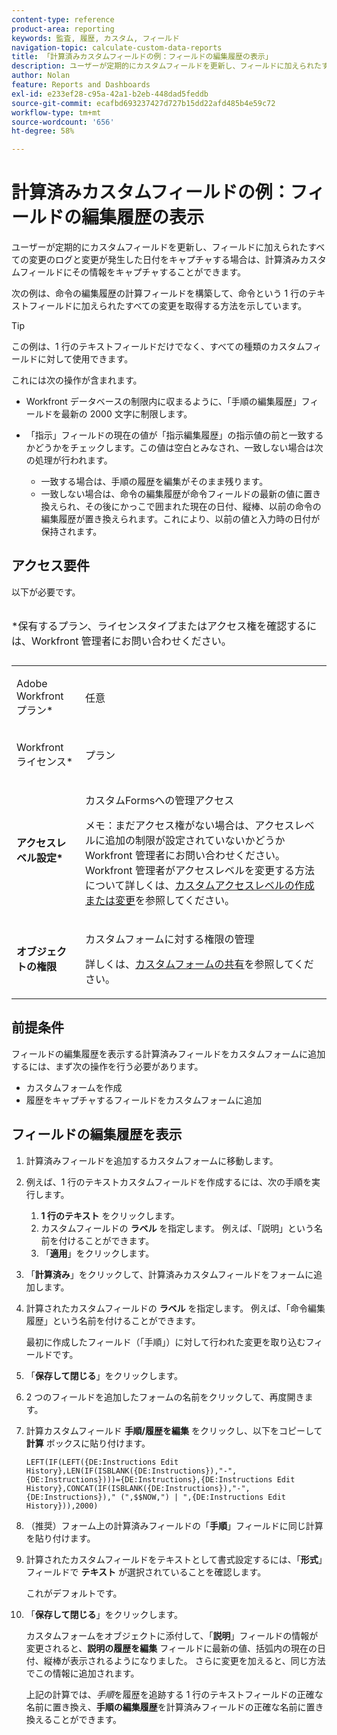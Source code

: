 ```yaml
---
content-type: reference
product-area: reporting
keywords: 監査, 履歴, カスタム, フィールド
navigation-topic: calculate-custom-data-reports
title: 「計算済みカスタムフィールドの例：フィールドの編集履歴の表示」
description: ユーザーが定期的にカスタムフィールドを更新し、フィールドに加えられたすべての変更のログと変更が発生した日付をキャプチャする場合は、計算済みカスタムフィールドにその情報をキャプチャすることができます。
author: Nolan
feature: Reports and Dashboards
exl-id: e233ef28-c95a-42a1-b2eb-448dad5feddb
source-git-commit: ecafbd693237427d727b15dd22afd485b4e59c72
workflow-type: tm+mt
source-wordcount: '656'
ht-degree: 58%

---
```


# 計算済みカスタムフィールドの例：フィールドの編集履歴の表示

ユーザーが定期的にカスタムフィールドを更新し、フィールドに加えられたすべての変更のログと変更が発生した日付をキャプチャする場合は、計算済みカスタムフィールドにその情報をキャプチャすることができます。

次の例は、命令の編集履歴の計算フィールドを構築して、命令という 1 行のテキストフィールドに加えられたすべての変更を取得する方法を示しています。

>[!TIP]
>
>この例は、1 行のテキストフィールドだけでなく、すべての種類のカスタムフィールドに対して使用できます。

これには次の操作が含まれます。

* Workfront データベースの制限内に収まるように、「手順の編集履歴」フィールドを最新の 2000 文字に制限します。
* 「指示」フィールドの現在の値が「指示編集履歴」の指示値の前と一致するかどうかをチェックします。この値は空白とみなされ、一致しない場合は次の処理が行われます。

   * 一致する場合は、手順の履歴を編集がそのまま残ります。
   * 一致しない場合は、命令の編集履歴が命令フィールドの最新の値に置き換えられ、その後にかっこで囲まれた現在の日付、縦棒、以前の命令の編集履歴が置き換えられます。これにより、以前の値と入力時の日付が保持されます。

## アクセス要件

以下が必要です。

<table style="table-layout:auto"> 
 <caption style="text-align: left;"> 
  <p>*保有するプラン、ライセンスタイプまたはアクセス権を確認するには、Workfront 管理者にお問い合わせください。</p> 
 </caption> 
 <col> 
 </col> 
 <col> 
 </col> 
 <tbody> 
  <tr> 
   <td> <p>Adobe Workfront プラン*</p> </td> 
   <td>任意</td> 
  </tr> 
  <tr> 
   <td> <p>Workfront ライセンス*</p> </td> 
   <td> <p>プラン </p> </td> 
  </tr> 
  <tr> 
   <td><strong>アクセスレベル設定*</strong> </td> 
   <td> <p>カスタムFormsへの管理アクセス</p> <p>メモ：まだアクセス権がない場合は、アクセスレベルに追加の制限が設定されていないかどうか Workfront 管理者にお問い合わせください。Workfront 管理者がアクセスレベルを変更する方法について詳しくは、<a href="../../../administration-and-setup/add-users/configure-and-grant-access/create-modify-access-levels.md" class="MCXref xref">カスタムアクセスレベルの作成または変更</a>を参照してください。</p> </td> 
  </tr> 
  <tr> 
   <td> <p><strong>オブジェクトの権限</strong> </p> </td> 
   <td> <p>カスタムフォームに対する権限の管理 </p> <p>詳しくは、<a href="../../../administration-and-setup/customize-workfront/create-manage-custom-forms/share-access-to-a-custom-form.md" class="MCXref xref">カスタムフォームの共有</a>を参照してください。<br></p> </td> 
  </tr> 
 </tbody> 
</table>

## 前提条件

フィールドの編集履歴を表示する計算済みフィールドをカスタムフォームに追加するには、まず次の操作を行う必要があります。

* カスタムフォームを作成
* 履歴をキャプチャするフィールドをカスタムフォームに追加

## フィールドの編集履歴を表示

1. 計算済みフィールドを追加するカスタムフォームに移動します。

1. 例えば、1 行のテキストカスタムフィールドを作成するには、次の手順を実行します。

   1. **1 行のテキスト** をクリックします。
   1. カスタムフィールドの **ラベル** を指定します。 例えば、「説明」という名前を付けることができます。
   1. 「**適用**」をクリックします。

1. 「**計算済み**」をクリックして、計算済みカスタムフィールドをフォームに追加します。
1. 計算されたカスタムフィールドの **ラベル** を指定します。 例えば、「命令編集履歴」という名前を付けることができます。

   最初に作成したフィールド（「手順」）に対して行われた変更を取り込むフィールドです。

1. 「**保存して閉じる**」をクリックします。
1. 2 つのフィールドを追加したフォームの名前をクリックして、再度開きます。
1. 計算カスタムフィールド **手順/履歴を編集** をクリックし、以下をコピーして **計算** ボックスに貼り付けます。

   ```
   LEFT(IF(LEFT({DE:Instructions Edit History},LEN(IF(ISBLANK({DE:Instructions}),"-",{DE:Instructions})))={DE:Instructions},{DE:Instructions Edit History},CONCAT(IF(ISBLANK({DE:Instructions}),"-",{DE:Instructions})," (",$$NOW,") | ",{DE:Instructions Edit History})),2000)
   ```

1. （推奨）フォーム上の計算済みフィールドの「**手順**」フィールドに同じ計算を貼り付けます。
1. 計算されたカスタムフィールドをテキストとして書式設定するには、「**形式**」フィールドで **テキスト** が選択されていることを確認します。

   これがデフォルトです。

1. 「**保存して閉じる**」をクリックします。

   カスタムフォームをオブジェクトに添付して、「**説明**」フィールドの情報が変更されると、**説明の履歴を編集** フィールドに最新の値、括弧内の現在の日付、縦棒が表示されるようになりました。 さらに変更を加えると、同じ方法でこの情報に追加されます。

   上記の計算では、*手順*&#x200B;を履歴を追跡する 1 行のテキストフィールドの正確な名前に置き換え、**手順の編集履歴**&#x200B;を計算済みフィールドの正確な名前に置き換えることができます。
